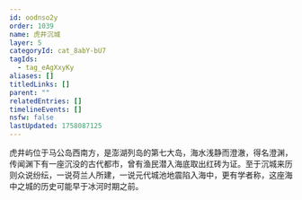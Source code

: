 ```yaml
---
id: oodnso2y
order: 1039
name: 虎井沉城
layer: 5
categoryId: cat_8abY-bU7
tagIds:
  - tag_eAgXxyKy
aliases: []
titledLinks: []
parent: ""
relatedEntries: []
timelineEvents: []
nsfw: false
lastUpdated: 1758087125
---
```


虎井屿位于马公岛西南方，是澎湖列岛的第七大岛，海水浅静而澄澈，得名澄渊，传闻渊下有一座沉没的古代都市，曾有渔民潜入海底取出红砖为证。至于沉城来历则众说纷纭，一说荷兰人所建，一说元代城池地震陷入海中，更有学者称，这座海中之城的历史可能早于冰河时期之前。